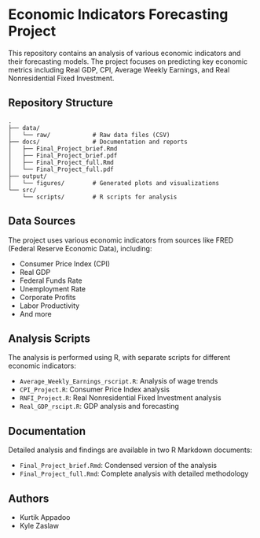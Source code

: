 # Economic Indicators Forecasting Project

This repository contains an analysis of various economic indicators and their forecasting models. The project focuses on predicting key economic metrics including Real GDP, CPI, Average Weekly Earnings, and Real Nonresidential Fixed Investment.

## Repository Structure

```
.
├── data/
│   └── raw/            # Raw data files (CSV)
├── docs/               # Documentation and reports
│   ├── Final_Project_brief.Rmd
│   ├── Final_Project_brief.pdf
│   ├── Final_Project_full.Rmd
│   └── Final_Project_full.pdf
├── output/
│   └── figures/        # Generated plots and visualizations
└── src/
    └── scripts/        # R scripts for analysis
```

## Data Sources

The project uses various economic indicators from sources like FRED (Federal Reserve Economic Data), including:
- Consumer Price Index (CPI)
- Real GDP
- Federal Funds Rate
- Unemployment Rate
- Corporate Profits
- Labor Productivity
- And more

## Analysis Scripts

The analysis is performed using R, with separate scripts for different economic indicators:
- `Average_Weekly_Earnings_rscript.R`: Analysis of wage trends
- `CPI_Project.R`: Consumer Price Index analysis
- `RNFI_Project.R`: Real Nonresidential Fixed Investment analysis
- `Real_GDP_rscipt.R`: GDP analysis and forecasting

## Documentation

Detailed analysis and findings are available in two R Markdown documents:
- `Final_Project_brief.Rmd`: Condensed version of the analysis
- `Final_Project_full.Rmd`: Complete analysis with detailed methodology

## Authors

- Kurtik Appadoo
- Kyle Zaslaw
